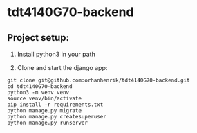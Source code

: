 # tdt4140G70-backend

## Project setup:

1. Install python3 in your path

2. Clone and start the django app:
```
git clone git@github.com:orhanhenrik/tdt4140G70-backend.git
cd tdt4140G70-backend
python3 -m venv venv
source venv/bin/activate
pip install -r requirements.txt
python manage.py migrate
python manage.py createsuperuser
python manage.py runserver
```
